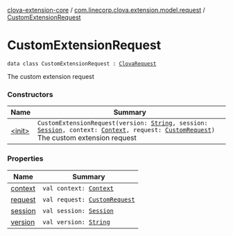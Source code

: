 [clova-extension-core](../../index.md) / [com.linecorp.clova.extension.model.request](../index.md) / [CustomExtensionRequest](./index.md)

# CustomExtensionRequest

`data class CustomExtensionRequest : `[`ClovaRequest`](../-clova-request/index.md)

The custom extension request

### Constructors

| Name | Summary |
|---|---|
| [&lt;init&gt;](-init-.md) | `CustomExtensionRequest(version: `[`String`](https://kotlinlang.org/api/latest/jvm/stdlib/kotlin/-string/index.html)`, session: `[`Session`](../-session/index.md)`, context: `[`Context`](../../com.linecorp.clova.extension.model.core/-context/index.md)`, request: `[`CustomRequest`](../-custom-request/index.md)`)`<br>The custom extension request |

### Properties

| Name | Summary |
|---|---|
| [context](context.md) | `val context: `[`Context`](../../com.linecorp.clova.extension.model.core/-context/index.md) |
| [request](request.md) | `val request: `[`CustomRequest`](../-custom-request/index.md) |
| [session](session.md) | `val session: `[`Session`](../-session/index.md) |
| [version](version.md) | `val version: `[`String`](https://kotlinlang.org/api/latest/jvm/stdlib/kotlin/-string/index.html) |
